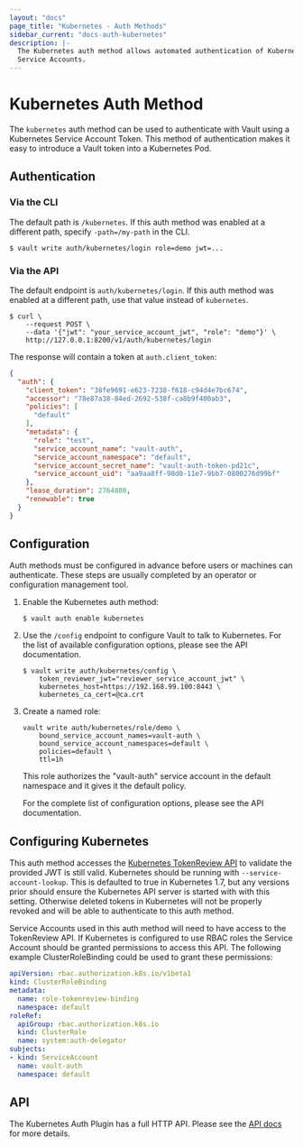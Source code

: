 ```yaml
---
layout: "docs"
page_title: "Kubernetes - Auth Methods"
sidebar_current: "docs-auth-kubernetes"
description: |-
  The Kubernetes auth method allows automated authentication of Kubernetes
  Service Accounts.
---
```


# Kubernetes Auth Method

The `kubernetes` auth method can be used to authenticate with Vault using a
Kubernetes Service Account Token. This method of authentication makes it easy to
introduce a Vault token into a Kubernetes Pod.

## Authentication

### Via the CLI

The default path is `/kubernetes`. If this auth method was enabled at a
different path, specify `-path=/my-path` in the CLI.


```text
$ vault write auth/kubernetes/login role=demo jwt=...
```

### Via the API

The default endpoint is `auth/kubernetes/login`. If this auth method was enabled
at a different path, use that value instead of `kubernetes`.

```shell
$ curl \
    --request POST \
    --data '{"jwt": "your_service_account_jwt", "role": "demo"}' \
    http://127.0.0.1:8200/v1/auth/kubernetes/login
```

The response will contain a token at `auth.client_token`:

```json
{
  "auth": {
    "client_token": "38fe9691-e623-7238-f618-c94d4e7bc674",
    "accessor": "78e87a38-84ed-2692-538f-ca8b9f400ab3",
    "policies": [
      "default"
    ],
    "metadata": {
      "role": "test",
      "service_account_name": "vault-auth",
      "service_account_namespace": "default",
      "service_account_secret_name": "vault-auth-token-pd21c",
      "service_account_uid": "aa9aa8ff-98d0-11e7-9bb7-0800276d99bf"
    },
    "lease_duration": 2764800,
    "renewable": true
  }
}
```

## Configuration

Auth methods must be configured in advance before users or machines can
authenticate. These steps are usually completed by an operator or configuration
management tool.


1. Enable the Kubernetes auth method:

    ```text
    $ vault auth enable kubernetes
    ```

1. Use the `/config` endpoint to configure Vault to talk to Kubernetes. For the
list of available configuration options, please see the API documentation.

    ```text
    $ vault write auth/kubernetes/config \
        token_reviewer_jwt="reviewer_service_account_jwt" \
        kubernetes_host=https://192.168.99.100:8443 \
        kubernetes_ca_cert=@ca.crt
    ```

1. Create a named role:

    ```text
    vault write auth/kubernetes/role/demo \
        bound_service_account_names=vault-auth \
        bound_service_account_namespaces=default \
        policies=default \
        ttl=1h
    ```

    This role authorizes the "vault-auth" service account in the default
    namespace and it gives it the default policy.

    For the complete list of configuration options, please see the API
    documentation.

## Configuring Kubernetes

This auth method accesses the [Kubernetes TokenReview API][k8s-tokenreview] to
validate the provided JWT is still valid. Kubernetes should be running with
`--service-account-lookup`. This is defaulted to true in Kubernetes 1.7, but any
versions prior should ensure the Kubernetes API server is started with with this
setting. Otherwise deleted tokens in Kubernetes will not be properly revoked and
will be able to authenticate to this auth method.

Service Accounts used in this auth method will need to have access to the
TokenReview API. If Kubernetes is configured to use RBAC roles the Service
Account should be granted permissions to access this API. The following
example ClusterRoleBinding could be used to grant these permissions:

```yaml
apiVersion: rbac.authorization.k8s.io/v1beta1
kind: ClusterRoleBinding
metadata:
  name: role-tokenreview-binding
  namespace: default
roleRef:
  apiGroup: rbac.authorization.k8s.io
  kind: ClusterRole
  name: system:auth-delegator
subjects:
- kind: ServiceAccount
  name: vault-auth
  namespace: default
```

## API

The Kubernetes Auth Plugin has a full HTTP API. Please see the
[API docs](/api/auth/kubernetes/index.html) for more details.

[k8s-tokenreview]: https://kubernetes.io/docs/reference/generated/kubernetes-api/v1.9/#tokenreview-v1-authentication

